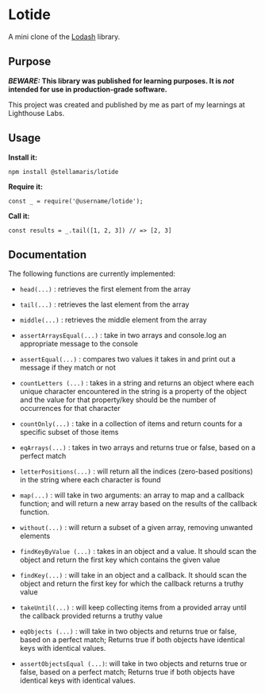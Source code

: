# Lotide

A mini clone of the [Lodash](https://lodash.com) library.

## Purpose

**_BEWARE:_ This library was published for learning purposes. It is _not_ intended for use in production-grade software.**

This project was created and published by me as part of my learnings at Lighthouse Labs. 

## Usage

**Install it:**

`npm install @stellamaris/lotide`

**Require it:**

`const _ = require('@username/lotide');`

**Call it:**

`const results = _.tail([1, 2, 3]) // => [2, 3]`

## Documentation

The following functions are currently implemented:

* `head(...)`               : retrieves the first element from the array
* `tail(...)`               : retrieves the last element from the array
* `middle(...)`             : retrieves the middle element from the array
* `assertArraysEqual(...)`  : take in two arrays and console.log an appropriate message to the console
* `assertEqual(...)`        : compares two values it takes in and print out a message if they match or not
* `countLetters (...)`      : takes in a string and returns an object where each unique character encountered in the string is a property of the object and the value for that property/key should be the number of occurrences for that character
* `countOnly(...)`          : take in a collection of items and return counts for a specific subset of those items
* `eqArrays(...)`           : takes in two arrays and returns true or false, based on a perfect match
* `letterPositions(...)`    : will return all the indices (zero-based positions) in the string where each character is found
* `map(...)`                : will take in two arguments: an array to map and a callback function; and will return a new array based on the results of the callback function.
* `without(...)`            : will return a subset of a given array, removing unwanted elements
* `findKeyByValue (...)`    : takes in an object and a value. It should scan the object and return the first key which contains the given value

* `findKey(...)`            : will take in an object and a callback. It should scan the object and return the first key for which the callback returns a truthy value
* `takeUntil(...)`          : will keep collecting items from a provided array until the callback provided returns a truthy value
* `eqObjects (...)`         : will take in two objects and returns true or false, based on a perfect match; Returns true if both objects have identical keys with identical values.
* `assertObjectsEqual (...)`: will take in two objects and returns true or false, based on a perfect match; Returns true if both objects have identical keys with identical values.